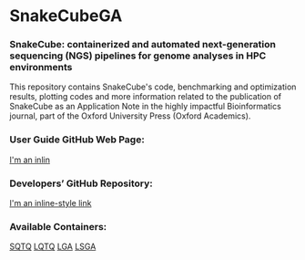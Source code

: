 # SnakeCubeGA


### SnakeCube: containerized and automated next-generation sequencing (NGS) pipelines for genome analyses in HPC environments    


This repository contains SnakeCube's code, benchmarking and optimization results, plotting codes and more information related to the publication of SnakeCube 
as an Application Note in the highly impactful Bioinformatics journal, part of the Oxford University Press (Oxford Academics).


### User Guide GitHub Web Page:
[I'm an inlin](https://nellieangelova.github.io/De-Novo_Genome_Assembly_Pipelines/)


### Developers’ GitHub Repository:
[I'm an inline-style link](https://github.com/nellieangelova/Containerized_Pipelines_GA)

### Available Containers:
[SQTQ](https://www.dropbox.com/s/697n3fi84txkgge/SQTQ.simg?dl=0)
[LQTQ](https://www.dropbox.com/s/jdrezw46mbhr04d/LQTQ.simg?dl=0)
[LGA](https://www.dropbox.com/s/cwal2finb966uge/LGA.simg?dl=0)
[LSGA](https://www.dropbox.com/s/hoqikoqxutx961q/LSGA.simg?dl=0)
